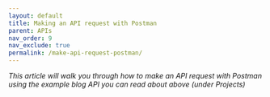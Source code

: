 ```yaml
---
layout: default
title: Making an API request with Postman
parent: APIs
nav_order: 9
nav_exclude: true
permalink: /make-api-request-postman/
---
```

_This article will walk you through how to make an API request with Postman using the example blog API you can read about above (under Projects)_


